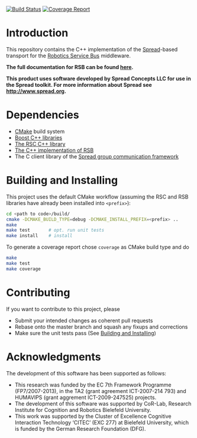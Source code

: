 [![Build Status](https://travis-ci.org/open-rsx/rsb-spread-cpp.svg?branch=master)](https://travis-ci.org/open-rsx/rsb-spread-cpp) [![Coverage Report](https://codecov.io/gh/open-rsx/rsb-spread-cpp/branch/master/graph/badge.svg)](https://codecov.io/gh/open-rsx/rsb-spread-cpp)

# Introduction

This repository contains the C++ implementation of the [Spread][spread]-based transport for the [Robotics Service Bus][rsb] middleware.

**The full documentation for RSB can be found [here][rsb-doc].**

**This product uses software developed by Spread Concepts LLC for use in the Spread toolkit. For more information about Spread see <http://www.spread.org>.**

# Dependencies

* [CMake][cmake] build system
* [Boost C++ libraries][boost]
* [The RSC C++ library][rsc]
* [The C++ implementation of RSB][rsb-cpp]
* The C client library of the [Spread group communication framework][spread]

# Building and Installing

This project uses the default CMake workflow (assuming the RSC and RSB libraries have already been installed into `<prefix>`):

```sh
cd <path to code>/build/
cmake -DCMAKE_BUILD_TYPE=debug -DCMAKE_INSTALL_PREFIX=<prefix> ..
make
make test       # opt. run unit tests
make install    # install
```

To generate a coverage report chose `coverage` as CMake build type and do

```sh
make
make test
make coverage
```

# Contributing

If you want to contribute to this project, please

* Submit your intended changes as coherent pull requests
* Rebase onto the master branch and squash any fixups and corrections
* Make sure the unit tests pass (See [Building and Installing](#building-and-installing))

# Acknowledgments

The development of this software has been supported as follows:

* This research was funded by the EC 7th Framework Programme (FP7/2007-2013), in the TA2 (grant agreement ICT-2007-214 793) and HUMAVIPS (grant aggrement ICT-2009-247525) projects.
* The development of this software was supported by CoR-Lab, Research Institute for Cognition and Robotics Bielefeld University.
* This work was supported by the Cluster of Excellence Cognitive Interaction Technology ‘CITEC’ (EXC 277) at Bielefeld University, which is funded by the German Research Foundation (DFG).

[boost]: https://www.boost.org/

[cmake]: https://cmake.org/

[spread]: https://www.spread.org

[rsc]: https://github.com/open-rsx/rsc
[rsb]: https://github.com/open-rsx
[rsb-cpp]: https://github.com/open-rsx/rsb-cpp
[rsb-doc]: https://open-rsx.github.io/rsb-manual/
